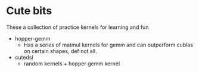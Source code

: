# Cute bits

These a collection of practice kernels for learning and fun
- hopper-gemm
    - Has a series of matmul kernels for gemm and can outperform cublas on certain shapes, def not all.
- cutedsl
    - random kernels + hopper gemm kernel 
